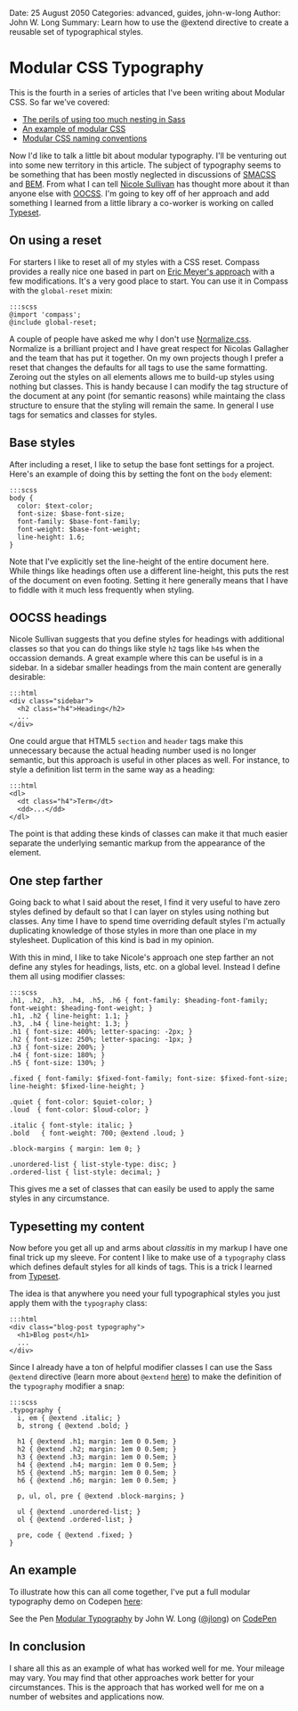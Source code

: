 Date: 25 August 2050
Categories: advanced, guides, john-w-long
Author: John W. Long
Summary: Learn how to use the @extend directive to create a reusable set of
typographical styles.

# Modular CSS Typography

This is the fourth in a series of articles that I've been writing about Modular
CSS. So far we've covered:

* [The perils of using too much nesting in Sass](http://thesassway.com/intermediate/avoid-nested-selectors-for-more-modular-css)
* [An example of modular CSS](http://thesassway.com/advanced/modular-css-an-example)
* [Modular CSS naming conventions](http://thesassway.com/advanced/modular-css-naming-conventions)

Now I'd like to talk a little bit about modular typography. I'll be venturing
out into some new territory in this article. The subject of typography seems to
be something that has been mostly neglected in discussions of
[SMACSS](http://smacss.com) and [BEM](http://bem.info). From what I can tell
[Nicole Sullivan](http://stubbornella.org) has thought more about it than anyone
else with [OOCSS](https://github.com/stubbornella/oocss/blob/master/oocss/src/components/typography/_typography.scss).
I'm going to key off of her approach and add something I learned from a little
library a co-worker is working on called [Typeset](http://joshuarudd.github.io/typeset.css/).


## On using a reset

For starters I like to reset all of my styles with a CSS reset. Compass provides
a really nice one based in part on [Eric Meyer's approach](http://meyerweb.com/eric/tools/css/reset/)
with a few modifications. It's a very good place to start. You can use it in
Compass with the `global-reset` mixin:

    :::scss
    @import 'compass';
    @include global-reset;

A couple of people have asked me why I don't use [Normalize.css](http://necolas.github.io/normalize.css/).
Normalize is a brilliant project and I have great respect for Nicolas Gallagher
and the team that has put it together. On my own projects though I prefer a
reset that changes the defaults for all tags to use the same formatting. Zeroing
out the styles on all elements allows me to build-up styles using nothing but
classes. This is handy because I can modify the tag structure of the document at
any point (for semantic reasons) while maintaing the class structure to ensure
that the styling will remain the same. In general I use tags for sematics and
classes for styles.


## Base styles

After including a reset, I like to setup the base font settings for a project.
Here's an example of doing this by setting the font on the `body` element:

    :::scss
    body {
      color: $text-color;
      font-size: $base-font-size;
      font-family: $base-font-family;
      font-weight: $base-font-weight;
      line-height: 1.6;
    }

Note that I've explicitly set the line-height of the entire document here. While
things like headings often use a different line-height, this puts the rest of
the document on even footing. Setting it here generally means that I have to
fiddle with it much less frequently when styling.


## OOCSS headings

Nicole Sullivan suggests that you define styles for headings with additional
classes so that you can do things like style `h2` tags like `h4`s when the
occassion demands. A great example where this can be useful is in a sidebar.
In a sidebar smaller headings from the main content are generally desirable:

    :::html
    <div class="sidebar">
      <h2 class="h4">Heading</h2>
      ...
    </div>

One could argue that HTML5 `section` and `header` tags make this unnecessary
because the actual heading number used is no longer semantic, but this approach
is useful in other places as well. For instance, to style a definition list term
in the same way as a heading:

    :::html
    <dl>
      <dt class="h4">Term</dt>
      <dd>...</dd>
    </dl>

The point is that adding these kinds of classes can make it that much easier
separate the underlying semantic markup from the appearance of the element.


## One step farther

Going back to what I said about the reset, I find it very useful to have zero
styles defined by default so that I can layer on styles using nothing but
classes. Any time I have to spend time overriding default styles I'm actually
duplicating knowledge of those styles in more than one place in my stylesheet.
Duplication of this kind is bad in my opinion.

With this in mind, I like to take Nicole's approach one step farther an not
define any styles for headings, lists, etc. on a global level. Instead I define
them all using modifier classes:

    :::scss
    .h1, .h2, .h3, .h4, .h5, .h6 { font-family: $heading-font-family; font-weight: $heading-font-weight; }
    .h1, .h2 { line-height: 1.1; }
    .h3, .h4 { line-height: 1.3; }
    .h1 { font-size: 400%; letter-spacing: -2px; }
    .h2 { font-size: 250%; letter-spacing: -1px; }
    .h3 { font-size: 200%; }
    .h4 { font-size: 180%; }
    .h5 { font-size: 130%; }

    .fixed { font-family: $fixed-font-family; font-size: $fixed-font-size; line-height: $fixed-line-height; }

    .quiet { font-color: $quiet-color; }
    .loud  { font-color: $loud-color; }

    .italic { font-style: italic; }
    .bold   { font-weight: 700; @extend .loud; }

    .block-margins { margin: 1em 0; }

    .unordered-list { list-style-type: disc; }
    .ordered-list { list-style: decimal; }

This gives me a set of classes that can easily be used to apply the same styles
in any circumstance.


## Typesetting my content

Now before you get all up and arms about _classitis_ in my markup I have one
final trick up my sleeve. For content I like to make use of a `typography` class
which defines default styles for all kinds of tags. This is a trick I learned
from [Typeset](http://joshuarudd.github.io/typeset.css/).

The idea is that anywhere you need your full typographical styles you just apply
them with the `typography` class:

    :::html
    <div class="blog-post typography">
      <h1>Blog post</h1>
      ...
    </div>

Since I already have a ton of helpful modifier classes I can use the Sass
`@extend` directive (learn more about `@extend`
[here](http://sass-lang.com/docs/yardoc/file.SASS_REFERENCE.html#extend)) to
make the definition of the `typography` modifier a snap:

    :::scss
    .typography {
      i, em { @extend .italic; }
      b, strong { @extend .bold; }

      h1 { @extend .h1; margin: 1em 0 0.5em; }
      h2 { @extend .h2; margin: 1em 0 0.5em; }
      h3 { @extend .h3; margin: 1em 0 0.5em; }
      h4 { @extend .h4; margin: 1em 0 0.5em; }
      h5 { @extend .h5; margin: 1em 0 0.5em; }
      h6 { @extend .h6; margin: 1em 0 0.5em; }

      p, ul, ol, pre { @extend .block-margins; }

      ul { @extend .unordered-list; }
      ol { @extend .ordered-list; }

      pre, code { @extend .fixed; }
    }


## An example

To illustrate how this can all come together, I've put a full modular typography demo on Codepen [here](http://codepen.io/jlong/pen/wErcp):

<div data-height="450" data-theme-id="393" data-slug-hash="gtvzG" data-user="jlong" data-default-tab="result" class='codepen'>See the Pen <a href='http://codepen.io/jlong/pen/gtvzG'>Modular Typography</a> by John W. Long (<a href='http://codepen.io/jlong'>@jlong</a>) on <a href='http://codepen.io'>CodePen</a></div>
<script async src="http://codepen.io/assets/embed/ei.js"></script>


## In conclusion

I share all this as an example of what has worked well for me. Your mileage may
vary. You may find that other approaches work better for your circumstances.
This is the approach that has worked well for me on a number of websites and
applications now.
